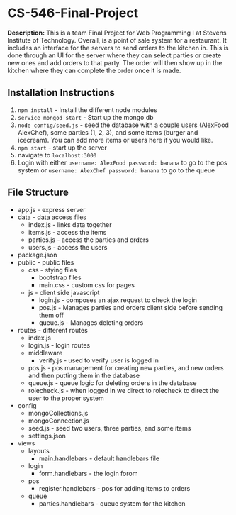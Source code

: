 # CS-546-Final-Project

**Description:** This is a team Final Project for Web Programming I at Stevens Institute of Technology. Overall, is a point of sale system for a restaurant. It includes an interface for the servers to send orders to the kitchen in. This is done through an UI for the server where they can select parties or create new ones and add orders to that party. The order will then show up in the kitchen where they can complete the order once it is made.

## Installation Instructions

1. `npm install` - Install the different node modules
2. `service mongod start` - Start up the mongo db
3. `node config/seed.js` - seed the database with a couple users (AlexFood AlexChef), some parties (1, 2, 3), and some items (burger and icecream). You can add more items or users here if you would like.
4. `npm start` - start up the server
5. navigate to `localhost:3000`
6. Login with either `username: AlexFood password: banana` to go to the pos system or `username: AlexChef password: banana` to go to the queue

## File Structure

- app.js - express server
- data - data access files
    - index.js - links data together
    - items.js - access the items
    - parties.js - access the parties and orders
    - users.js - access the users
- package.json
- public - public files
    - css - stying files
        - bootstrap files
        - main.css - custom css for pages
    - js - client side javascript
        - login.js - composes an ajax request to check the login
        - pos.js - Manages parties and orders client side before sending them off
        - queue.js - Manages deleting orders 
- routes - different routes
    - index.js
    - login.js - login routes
    - middleware
        - verify.js - used to verify user is logged in
    - pos.js - pos management for creating new parties, and new orders and then putting them in the database 
    - queue.js - queue logic for deleting orders in the database
    - rolecheck.js - when logged in we direct to rolecheck to direct the user to the proper system
- config
    - mongoCollections.js
    - mongoConnection.js
    - seed.js - seed two users, three parties, and some items
    - settings.json
- views 
    - layouts
        - main.handlebars - default handlebars file
    - login
        - form.handlebars - the login forom
    - pos
        - register.handlebars - pos for adding items to orders
    - queue
        - parties.handlebars - queue system for the kitchen
